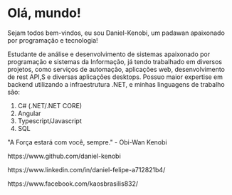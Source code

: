 <h1><b>Olá, mundo!</b></h1>
<p>Sejam todos bem-vindos, eu sou Daniel-Kenobi, um padawan apaixonado por programação e tecnologia!</p>
<p>Estudante de análise e desenvolvimento de sistemas apaixonado por programação e sistemas da Informação, já tendo trabalhado em diversos projetos, como serviços de automação, aplicações web, desenvolvimento de rest API,S e diversas aplicações desktops. Possuo maior expertise em backend utilizando a infraestrutura .NET, e minhas linguagens de trabalho são:</p>
<ol>
<li>C# (.NET/.NET CORE)</li>
<li>Angular</li>
<li>Typescript/Javascript</li>
<li>SQL</li>
</ol>

<p>"A Força estará com você, sempre." - Obi-Wan Kenobi</p>

<p>https://www.github.com/daniel-kenobi</p>
<p>https://www.linkedin.com/in/daniel-felipe-a712821b4/</p>
<p>https://www.facebook.com/kaosbrasilis832/</p>
